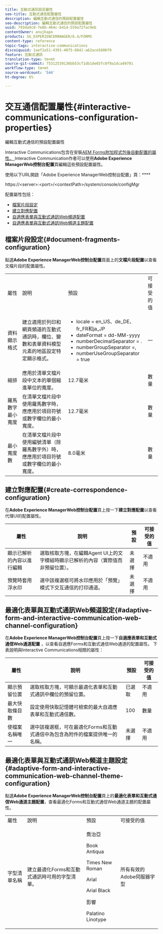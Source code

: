 ```yaml
---
title: 互動式通訊設定屬性
seo-title: 互動式通信配置屬性
description: 編輯互動式通信的預設配置屬性
seo-description: 編輯互動式通信的預設配置屬性
uuid: 793da9c0-7e8b-464c-b41d-559a72fac9eb
contentOwner: anujkapo
products: SG_EXPERIENCEMANAGER/6.4/FORMS
content-type: reference
topic-tags: interactive-communications
discoiquuid: 1aef2a51-4391-4075-8841-a62ace5606f9
feature: 互動式通訊
translation-type: tm+mt
source-git-commit: 75312539136bb53cf1db1de03fc0f9a1dca49791
workflow-type: tm+mt
source-wordcount: '544'
ht-degree: 6%

---
```



# 交互通信配置屬性{#interactive-communications-configuration-properties}

編輯互動式通信的預設配置屬性

Interactive Communications包含在安裝[AEM Forms附加程式包後自動配置的屬性。 ](/help/forms/using/installing-configuring-aem-forms-osgi.md)Interactive Communication作者可以使用&#x200B;**Adobe Experience ManagerWeb控制台配置**&#x200B;頁編輯這些預設配置屬性。

使用以下URL開啟「Adobe Experience ManagerWeb控制台配置」頁：****

https://&lt;server>:&lt;port>/&lt;contextPath>/system/console/configMgr

配置屬性包括：

* [檔案片段設定](#document-fragments-configuration)
* [建立對應配置](#create-correspondence-configuration)
* [自適應表單與互動式通訊Web頻道配置](#adaptive-form-and-interactive-communication-web-channel-configuration)
* [自適應表單與互動式通訊Web頻道主題配置](#adaptive-form-and-interactive-communication-web-channel-theme-configuration)

## 檔案片段設定{#document-fragments-configuration}

點選&#x200B;**Adobe Experience ManagerWeb控制台配置**&#x200B;頁面上的&#x200B;**文檔片段配置**&#x200B;以查看文檔片段的配置屬性。

<table> 
 <tbody> 
  <tr> 
   <td>屬性</td> 
   <td>說明</td> 
   <td>預設</td> 
   <td>可接受的值</td> 
  </tr> 
  <tr> 
   <td>資料顯示格式</td> 
   <td>建立適用於列印和網頁頻道的互動式通訊時，欄位、變數和表單資料模型元素的地區設定特定顯示格式。</td> 
   <td> 
    <ul> 
     <li>locale = en_US、de_DE、fr_FR和ja_JP</li> 
     <li>dateFormat = dd-MM-yyyy</li> 
     <li>numberDecimalSeparator = .</li> 
     <li>numberGroupSeparator =,</li> 
     <li>numberUseGroupSeparator = true</li> 
    </ul> </td> 
   <td><p>—</p> </td> 
  </tr> 
  <tr> 
   <td>縮排</td> 
   <td>應用於清單文檔片段中文本的單個縮進單位的寬度。</td> 
   <td>12.7毫米</td> 
   <td>數量</td> 
  </tr> 
  <tr> 
   <td>羅馬數字最小寬度</td> 
   <td>在清單文檔片段中使用羅馬數字時，應應用於項目符號或數字欄位的最小寬度。 </td> 
   <td>12.7毫米</td> 
   <td>數量</td> 
  </tr> 
  <tr> 
   <td>最小寬度數</td> 
   <td>在清單文檔片段中使用編號清單（除羅馬數字外）時，應應用於項目符號或數字欄位的最小寬度。</td> 
   <td>8.0毫米</td> 
   <td>數量</td> 
  </tr> 
 </tbody> 
</table>

## 建立對應配置{#create-correspondence-configuration}

在&#x200B;**Adobe Experience ManagerWeb控制台配置**&#x200B;頁上按一下&#x200B;**建立對應配置**&#x200B;以查看代理UI的配置屬性。

| 屬性 | 說明 | 預設 | 可接受的值 |
|---|---|---|---|
| 顯示已解析的內容以進行編輯 | 選取核取方塊，在編輯Agent UI上的文字模組時顯示已解析的內容（實際值而非預留位置）。 | 未選擇 | 不適用 |
| 預覽時套用浮水印 | 選中該複選框可將水印應用於「預覽」模式下交互通信的打印通道。 | 未選擇 | 不適用 |

## 最適化表單與互動式通訊Web頻道設定{#adaptive-form-and-interactive-communication-web-channel-configuration}

在&#x200B;**Adobe Experience ManagerWeb控制台配置**&#x200B;頁上按一下&#x200B;**自適應表單和互動式通信Web通道配置** ，以查看自適應Forms和互動式通信Web通道的配置屬性。 下表說明與Interactive Communications相關的屬性：

| 屬性 | 說明 | 預設 | 可接受的值 |
|---|---|---|---|
| 顯示預留位置 | 選取核取方塊，可顯示最適化表單和互動式通訊中欄位的預留位置。 | 已選取 | 不適用 |
| 最大快取條目數 | 設定使用快取記憶體可檢索的最大自適應表單和互動式通信數。 | 100 | 數量 |
| 使檔案名稱唯一 | 選中該複選框，可在最適化Forms和互動式通信中為包含為附件的檔案提供唯一的名稱。 | 未選擇 | 不適用 |

## 最適化表單與互動式通訊Web頻道主題設定{#adaptive-form-and-interactive-communication-web-channel-theme-configuration}

點選&#x200B;**Adobe Experience ManagerWeb控制台配置**&#x200B;頁上的&#x200B;**最適化表單和互動式通信Web通道主題配置**，查看最適化Forms和互動式通信Web通道主題的配置屬性。

<table> 
 <tbody> 
  <tr> 
   <td>屬性</td> 
   <td>說明</td> 
   <td>預設</td> 
   <td>可接受的值</td> 
  </tr> 
  <tr> 
   <td>字型清單名稱</td> 
   <td>建立最適化Forms和互動式通訊時可用的字型清單。</td> 
   <td><p>喬治亞</p> <p>Book Antiqua</p> <p>Times New Roman</p> <p>Arial</p> <p>Arial Black</p> <p>影響</p> <p>Palatino Linotype</p> </td> 
   <td>所有有效的Adobe伺服器字型</td> 
  </tr> 
 </tbody> 
</table>


